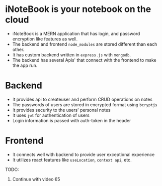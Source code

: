 # iNoteBook is your notebook on the cloud
- iNoteBook is a MERN application that has login, and password encryption like features as well. 
- The backend and frontend `node_modules` are stored different than each other.
- It has custom backend written in `express.js` with `mongodb`.
- The backend has several Apis' that connect with the frontend to make the app run.

# Backend
- It provides api to createuser and perform CRUD operations on notes
- The passwords of users are stored in encrypted format using `bcryptjs`
- It provides security to the users' personal notes
- It uses `jwt` for authentication of users
- Login information is passed with auth-token in the header

# Frontend
- It connects well with backend to provide user exceptional experience
- It utilizes react features like `useLocation`, `context api`, etc.

TODO:
1. Continue with video 65
